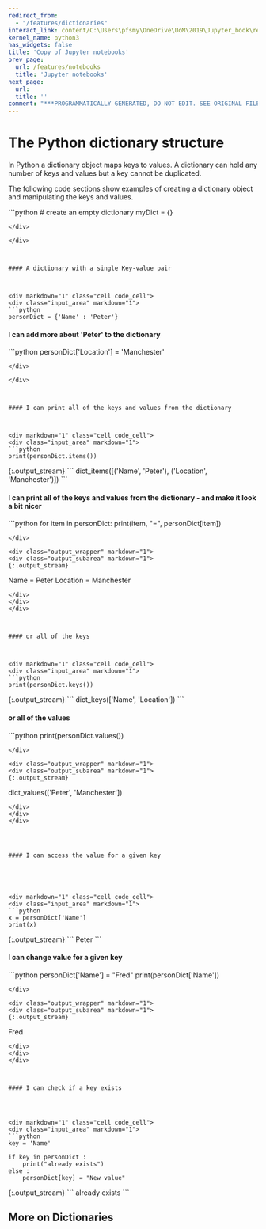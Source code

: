 ```yaml
---
redirect_from:
  - "/features/dictionaries"
interact_link: content/C:\Users\pfsmy\OneDrive\UoM\2019\Jupyter_book\reg_test\content\features/Dictionaries.ipynb
kernel_name: python3
has_widgets: false
title: 'Copy of Jupyter notebooks'
prev_page:
  url: /features/notebooks
  title: 'Jupyter notebooks'
next_page:
  url: 
  title: ''
comment: "***PROGRAMMATICALLY GENERATED, DO NOT EDIT. SEE ORIGINAL FILES IN /content***"
---
```



# The Python dictionary structure

In Python a dictionary object maps keys to values. A dictionary can hold any number of keys and values but a key cannot be duplicated.

The following code sections show examples of creating a dictionary object and manipulating the keys and values.





<div markdown="1" class="cell code_cell">
<div class="input_area" markdown="1">
```python
# create an empty dictionary
myDict = {}


```
</div>

</div>



#### A dictionary with a single Key-value pair



<div markdown="1" class="cell code_cell">
<div class="input_area" markdown="1">
```python
personDict = {'Name' : 'Peter'}

```
</div>

</div>



#### I can add more about 'Peter' to the dictionary




<div markdown="1" class="cell code_cell">
<div class="input_area" markdown="1">
```python
personDict['Location'] = 'Manchester'

```
</div>

</div>



#### I can print all of the keys and values from the dictionary



<div markdown="1" class="cell code_cell">
<div class="input_area" markdown="1">
```python
print(personDict.items())

```
</div>

<div class="output_wrapper" markdown="1">
<div class="output_subarea" markdown="1">
{:.output_stream}
```
dict_items([('Name', 'Peter'), ('Location', 'Manchester')])
```
</div>
</div>
</div>



#### I can print all of the keys and values from the dictionary - and make it look a bit nicer



<div markdown="1" class="cell code_cell">
<div class="input_area" markdown="1">
```python
for item in personDict:
    print(item, "=", personDict[item])

```
</div>

<div class="output_wrapper" markdown="1">
<div class="output_subarea" markdown="1">
{:.output_stream}
```
Name = Peter
Location = Manchester
```
</div>
</div>
</div>



#### or all of the keys



<div markdown="1" class="cell code_cell">
<div class="input_area" markdown="1">
```python
print(personDict.keys())

```
</div>

<div class="output_wrapper" markdown="1">
<div class="output_subarea" markdown="1">
{:.output_stream}
```
dict_keys(['Name', 'Location'])
```
</div>
</div>
</div>



#### or all of the values



<div markdown="1" class="cell code_cell">
<div class="input_area" markdown="1">
```python
print(personDict.values())

```
</div>

<div class="output_wrapper" markdown="1">
<div class="output_subarea" markdown="1">
{:.output_stream}
```
dict_values(['Peter', 'Manchester'])
```
</div>
</div>
</div>




#### I can access the value for a given key





<div markdown="1" class="cell code_cell">
<div class="input_area" markdown="1">
```python
x = personDict['Name']
print(x)

```
</div>

<div class="output_wrapper" markdown="1">
<div class="output_subarea" markdown="1">
{:.output_stream}
```
Peter
```
</div>
</div>
</div>



#### I can change value for a given key






<div markdown="1" class="cell code_cell">
<div class="input_area" markdown="1">
```python
personDict['Name'] = "Fred"
print(personDict['Name'])

```
</div>

<div class="output_wrapper" markdown="1">
<div class="output_subarea" markdown="1">
{:.output_stream}
```
Fred
```
</div>
</div>
</div>



#### I can check if a key exists




<div markdown="1" class="cell code_cell">
<div class="input_area" markdown="1">
```python
key = 'Name'

if key in personDict :
    print("already exists")
else :
    personDict[key] = "New value"

```
</div>

<div class="output_wrapper" markdown="1">
<div class="output_subarea" markdown="1">
{:.output_stream}
```
already exists
```
</div>
</div>
</div>



## More on Dictionaries

